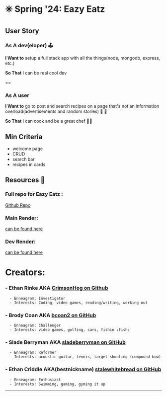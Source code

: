 # ✳️ Spring '24: Eazy Eatz

## User Story
### As A dev(eloper) 🕹️

 **I Want to** setup a full stack app with all the things(node, mongodb, express, etc.) 

 **So That** I can be real cool dev

==

### As A user
 **I Want to** go to post and search recipes on a page that's not an information overload(advertisements and random stories) 🍗 🍗

 **So That** I can cook and be a great chef 👨‍🍳


## Min Criteria
* welcome page
* CRUD
* search bar
* recipes in cards


## Resources 📑

### Full repo for Eazy Eatz :
[Github Repo](https://github.com/CrimsonHog/Sprint-Biggie/tree/main)

### Main Render: 
[can be found here](https://eazyeatz.onrender.com/)

### Dev Render: 
[can be found here](https://development-eazyeatz.onrender.com/)


# Creators:

### - Ethan Rinke  AKA [CrimsonHog on Github](https://github.com/CrimsonHog)
      - Enneagram: Investigator
      - Interests: Coding, video games, reading/writing, working out

      
### - Brody Coan AKA [bcoan2 on GitHub](https://github.com/bcoan2)
      - Enneagram: Challenger
      - Interests: video games, golfing, cars, fishin :fish:

      
### - Slade Berryman AKA [sladeberryman on GitHub](https://github.com/sladeberryman)
      - Enneagram: Reformer
      - Interests: acoustic guitar, tennis, target shooting (compound bow)

      
### - Ethan Criddle AKA(bestnickname) [stalewhitebread on GitHub](https://github.com/stalewhitebread)
      - Enneagram: Enthusiast
      - Interests: Swimming, gaming, gyming it up

----------------------------------------------------------------------------------------------------

